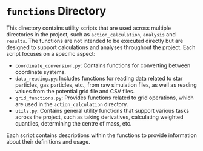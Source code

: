 # `functions` Directory

This directory contains utility scripts that are used across multiple directories in the project, such as `action_calculation`, `analysis` and `results`.  The functions are not intended to be executed directly but are designed to support calculations and analyses throughout the project. Each script focuses on a specific aspect:

- `coordinate_conversion.py`: Contains functions for converting between coordinate systems.
- `data_reading.py`:  Includes functions for reading data related to star particles, gas particles, etc., from raw simulation files, as well as reading values from the potential grid file and CSV files.
- `grid_functions.py`: Provides functions related to grid operations, which are used in the `action_calculation` directory.
- `utils.py`: Contains general utility functions that support various tasks across the project, such as taking derivatives, calculating weighted quantiles, determining the centre of mass, etc.

Each script contains descriptions within the functions to provide information about their definitions and usage.
